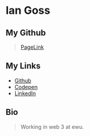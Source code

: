 # Ian Goss

## My Github
>[PageLink](https://github.com/IanEGoss/IanEGoss)

## My Links
* [Github](https://github.com/IanEGoss)
* [Codepen](https://codepen.io/iangoss)
* [LinkedIn](https://linkedin.com/iangoss)

## Bio
>Working in web 3 at ewu.
<!--
**IanEGoss/IanEGoss** is a ✨ _special_ ✨ repository because its `README.md` (this file) appears on your GitHub profile.

Here are some ideas to get you started:

- 🔭 I’m currently working on ...
- 🌱 I’m currently learning ...
- 👯 I’m looking to collaborate on ...
- 🤔 I’m looking for help with ...
- 💬 Ask me about ...
- 📫 How to reach me: ...
- 😄 Pronouns: ...
- ⚡ Fun fact: ...
-->
